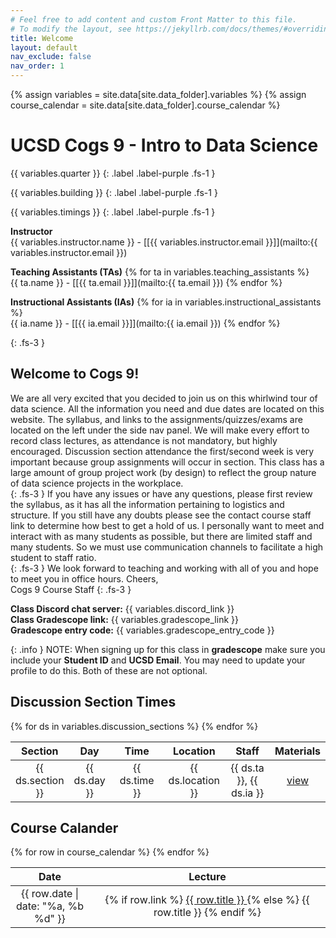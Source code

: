 ```yaml
---
# Feel free to add content and custom Front Matter to this file.
# To modify the layout, see https://jekyllrb.com/docs/themes/#overriding-theme-defaults
title: Welcome
layout: default
nav_exclude: false
nav_order: 1
---
```


{% assign variables = site.data[site.data_folder].variables %}
{% assign course_calendar = site.data[site.data_folder].course_calendar %}

# UCSD Cogs 9 - Intro to Data Science

{{ variables.quarter }}
{: .label .label-purple .fs-1 }

{{ variables.building }}
{: .label .label-purple .fs-1 }

{{ variables.timings }}
{: .label .label-purple .fs-1 }

**Instructor** <br/> {{ variables.instructor.name }} - [[{{ variables.instructor.email }}]](mailto:{{ variables.instructor.email }}) 

**Teaching Assistants (TAs)** {% for ta in variables.teaching_assistants %} <br/> {{ ta.name }} - [[{{ ta.email }}]](mailto:{{ ta.email }}) {% endfor %} 

**Instructional Assistants (IAs)** {% for ia in variables.instructional_assistants %} <br/> {{ ia.name }} - [[{{ ia.email }}]](mailto:{{ ia.email }}) {% endfor %} 

{: .fs-3 }

## Welcome to Cogs 9!

We are all very excited that you decided to join us on this whirlwind tour of data science. All the information you need and due dates are located on this website. The syllabus, and links to the assignments/quizzes/exams are located on the left under the side nav panel. We will make every effort to record class lectures, as attendance is not mandatory, but highly encouraged. Discussion section attendance the first/second week is very important because group assignments will occur in section. This class has a large amount of group project work (by design) to reflect the group nature of data science projects in the workplace.  
{: .fs-3 }
If you have any issues or have any questions, please first review the syllabus, as it has all the information pertaining to logistics and structure. If you still have any doubts please see the contact course staff link to determine how best to get a hold of us. I personally want to meet and interact with as many students as possible, but there are limited staff and many students. So we must use communication channels to facilitate a high student to staff ratio.  
{: .fs-3 }
We look forward to teaching and working with all of you and hope to meet you in office hours.
Cheers,  
Cogs 9 Course Staff
{: .fs-3 }

**Class Discord chat server:** {{ variables.discord_link }}  
**Class Gradescope link:** {{ variables.gradescope_link }}  
**Gradescope entry code:** {{ variables.gradescope_entry_code }} 

{: .info }
NOTE: When signing up for this class in **gradescope** make sure you include your **Student ID** and **UCSD Email**. You may need to update your profile to do this. Both of these are not optional.



## Discussion Section Times

<table style="table-layout: fixed; text-align: center; width: 100%;">
    <thead>
        <tr class="header">
            <th style="width: 10%;"> Section </th>
            <th style="width: 10%;"> Day </th>
            <th style="width: 25%;"> Time </th>
            <th style="width: 15%;"> Location </th>
            <th style="width: 25%;"> Staff </th>
            <th style="width: 15%;"> Materials </th>
        </tr>
    </thead>
    <tbody>
        {% for ds in variables.discussion_sections %}
        <tr>
            <td> {{ ds.section }} </td>
            <td> {{ ds.day }} </td>
            <td> {{ ds.time }} </td>
            <td> {{ ds.location }} </td>
            <td> {{ ds.ta }}, {{ ds.ia }} </td>
            <td> <a href="{{ ds.materials }}"> view </a> </td>
        </tr>
        {% endfor %}
    </tbody>
</table>

## Course Calander

<table style="table-layout: fixed; text-align: center; width: 100%;">
    <thead>
        <tr class="header">
            <th style="width: 25%;"> Date </th>
            <th style="width: 75%;"> Lecture </th>
        </tr>
    </thead>
    <tbody>
        {% for row in course_calendar %}
        <tr>
            <td> {{ row.date | date: "%a, %b %d" }} </td>
            <td> {% if row.link %} <a href="{{ row.link }}"> {{ row.title }} </a> {% else %} {{ row.title }} {% endif %} </td>
        </tr>
        {% endfor %}
    </tbody>
</table>
